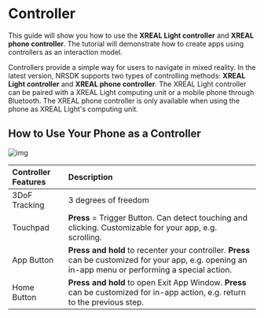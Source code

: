 # Controller

This guide will show you how to use the **XREAL Light controller** and **XREAL phone controller**. The tutorial will demonstrate how to create apps using controllers as an interaction model.

Controllers provide a simple way for users to navigate in mixed reality. In the latest version, NRSDK supports two types of controlling methods: **XREAL Light controller** and **XREAL phone controller**. The XREAL Light controller can be paired with a XREAL Light computing unit or a mobile phone through Bluetooth. The XREAL phone controller is only available when using the phone as XREAL Light's computing unit.

## How to Use Your Phone as a Controller

![img](https://xreal.gitbook.io/~gitbook/image?url=https%3A%2F%2Fnrealsdkdoc.readthedocs.io%2Fen%2Flatest%2F_images%2Fcontroller04.png&width=768&dpr=4&quality=100&sign=0d3e08268e1aac95c61b6f8d824df03a08d0827fcb8bbf0e39abf248088f282e)

| Controller Features | Description                                                  |
| :------------------ | :----------------------------------------------------------- |
| 3DoF Tracking       | 3 degrees of freedom                                         |
| Touchpad            | **Press** = Trigger Button. Can detect touching and clicking. Customizable for your app, e.g. scrolling. |
| App Button          | **Press and hold** to recenter your controller. **Press** can be customized for your app, e.g. opening an in-app menu or performing a special action. |
| Home Button         | **Press and hold** to open Exit App Window. **Press** can be customized for in-app action, e.g. return to the previous step. |

